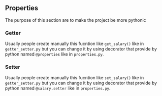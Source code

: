 ## Properties

The purpose of this section are to make the project be more pythonic

### Getter

Usually people create manually this fucntion like `get_salary()` like in `getter_setter.py` but you can change it by using decorator that provide by python named `@properties` like in `properties.py`.

### Setter

Usually people create manually this fucntion like `set_salary()` like in `getter_setter.py` but you can change it by using decorator that provide by python named `@salary.setter` like in `properties.py`.